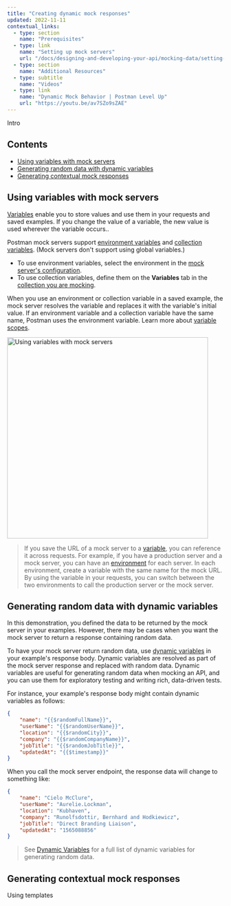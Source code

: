 ```yaml
---
title: "Creating dynamic mock responses"
updated: 2022-11-11
contextual_links:
  - type: section
    name: "Prerequisites"
  - type: link
    name: "Setting up mock servers"
    url: "/docs/designing-and-developing-your-api/mocking-data/setting-up-mock/"
  - type: section
    name: "Additional Resources"
  - type: subtitle
    name: "Videos"
  - type: link
    name: "Dynamic Mock Behavior | Postman Level Up"
    url: "https://youtu.be/av7SZo9sZAE"
---
```


Intro

## Contents

* [Using variables with mock servers](#using-variables-with-mock-servers)
* [Generating random data with dynamic variables](#generating-random-data-with-dynamic-variables)
* [Generating contextual mock responses](#generating-contextual-mock-responses)

## Using variables with mock servers

[Variables](/docs/sending-requests/variables/) enable you to store values and use them in your requests and saved examples. If you change the value of a variable, the new value is used wherever the variable occurs..

Postman mock servers support [environment variables](/docs/sending-requests/variables/#defining-environment-variables) and [collection variables](/docs/sending-requests/variables/#defining-collection-variables). (Mock servers don't support using global variables.)

* To use environment variables, select the environment in the [mock server's configuration](/docs/designing-and-developing-your-api/mocking-data/setting-up-mock/#editing-the-mock-server-configuration).
* To use collection variables, define them on the **Variables** tab in the [collection you are mocking](/docs/sending-requests/variables/#defining-collection-variables).

When you use an environment or collection variable in a saved example, the mock server resolves the variable and replaces it with the variable's initial value. If an environment variable and a collection variable have the same name, Postman uses the environment variable. Learn more about [variable scopes](/docs/sending-requests/variables/#variable-scopes).

<img alt="Using variables with mock servers" src="https://assets.postman.com/postman-docs/v10/mock-server-using-variables-v10.jpg" width="467px" />

> If you save the URL of a mock server to a [variable](/docs/sending-requests/variables/), you can reference it across requests. For example, if you have a production server and a mock server, you can have an [environment](/docs/sending-requests/managing-environments/) for each server. In each environment, create a variable with the same name for the mock URL. By using the variable in your requests, you can switch between the two environments to call the production server or the mock server.

## Generating random data with dynamic variables

In this demonstration, you defined the data to be returned by the mock server in your examples. However, there may be cases when you want the mock server to return a response containing random data.

To have your mock server return random data, use [dynamic variables](/docs/writing-scripts/script-references/variables-list/) in your example's response body. Dynamic variables are resolved as part of the mock server response and replaced with random data. Dynamic variables are useful for generating random data when mocking an API, and you can use them for exploratory testing and writing rich, data-driven tests.

For instance, your example's response body might contain dynamic variables as follows:

```json
{
    "name": "{{$randomFullName}}",
    "userName": "{{$randomUserName}}",
    "location": "{{$randomCity}}",
    "company": "{{$randomCompanyName}}",
    "jobTitle": "{{$randomJobTitle}}",
    "updatedAt": "{{$timestamp}}"
}
```

When you call the mock server endpoint, the response data will change to something like:

```json
{
    "name": "Cielo McClure",
    "userName": "Aurelie.Lockman",
    "location": "Kubhaven",
    "company": "Runolfsdottir, Bernhard and Hodkiewicz",
    "jobTitle": "Direct Branding Liaison",
    "updatedAt": "1565088856"
}
```

> See [Dynamic Variables](/docs/writing-scripts/script-references/variables-list/) for a full list of dynamic variables for generating random data.

## Generating contextual mock responses

Using templates

